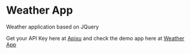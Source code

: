 # Weather App
Weather application based on JQuery

Get your API Key here at [Apixu](https://www.apixu.com) and check the demo app here at
[Weather App](https://masfranzhuo.github.io/WeatherApp/)
